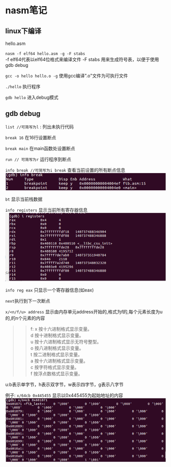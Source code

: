# nasm笔记

## linux下编译
hello.asm  

<code>nasm -f elf64 hello.asm -g -F stabs</code>  
-f elf64代表以elf64位格式来编译文件
-F stabs 用来生成符号表，以便于使用gdb debug

<code>gcc -o hello hello.o -g</code>
使用gcc编译".o"文件为可执行文件

<code>./hello</code>
执行程序  

<code>gdb hello</code>
进入debug模式  

## gdb debug
<code>list  //可简写为l</code> : 列出未执行代码

<code>break 16</code>  在16行设置断点

<code>break main</code>  在main函数处设置断点

<code>run // 可简写为r</code>  运行程序到断点

<code>info break //可简写为i break</code>  查看当前设置的所有断点信息
![图片丢失](https://github.com/waxnkw/OScourse/raw/master/resource/img/breakInfo.PNG)

<code>bt</code>  显示当前栈数据

<code>info registers</code>  显示当前所有寄存器信息
![图片丢失](https://github.com/waxnkw/OScourse/raw/master/resource/img/registersInfo.PNG)

<code>info reg eax</code>  只显示一个寄存器信息(如eax)

<code>next</code>执行到下一次断点

<code>x/<n/f/u> address</code> 显示由内存单元address开始的,格式为f的,每个元素长度为u的,的n个元素的内容
>>f: x 按十六进制格式显示变量。  
d 按十进制格式显示变量。  
u 按十六进制格式显示无符号整型。  
o 按八进制格式显示变量。  
t 按二进制格式显示变量。  
a 按十六进制格式显示变量。  
c 按字符格式显示变量。  
f 按浮点数格式显示变量。  

u:b表示单字节，h表示双字节，w表示四字节，g表示八字节

例子: <code>x/64cb 0x445455</code> 显示以0x445455为起始地址的内容
![图片丢失](https://github.com/waxnkw/OScourse/raw/master/resource/img/nasm1.PNG)